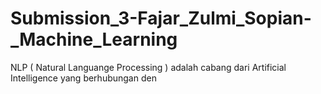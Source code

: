 # Submission_3-Fajar_Zulmi_Sopian-_Machine_Learning
NLP ( Natural Languange Processing ) adalah cabang dari Artificial Intelligence yang berhubungan den
